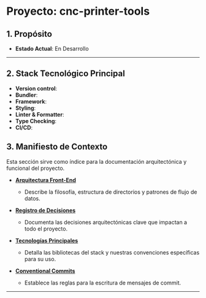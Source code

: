 # Proyecto: cnc-printer-tools

## 1. Propósito


* **Estado Actual**: En Desarrollo

---

## 2. Stack Tecnológico Principal

* **Version control**: 
* **Bundler**: 
* **Framework**: 
* **Styling**: 
* **Linter & Formatter**: 
* **Type Checking**: 
* **CI/CD**: 

## 3. Manifiesto de Contexto

Esta sección sirve como índice para la documentación arquitectónica y funcional del proyecto.

* **[Arquitectura Front-End](./Architecture.md)**
    * Describe la filosofía, estructura de directorios y patrones de flujo de datos.

* **[Registro de Decisiones](./Architecture-Decision-Records.md)**
    * Documenta las decisiones arquitectónicas clave que impactan a todo el proyecto.

* **[Tecnologías Principales](./Tech-Stack.md)**
    * Detalla las bibliotecas del stack y nuestras convenciones específicas para su uso.

* **[Conventional Commits](./Conventional-Commits.md)**
    * Establece las reglas para la escritura de mensajes de commit.

---
